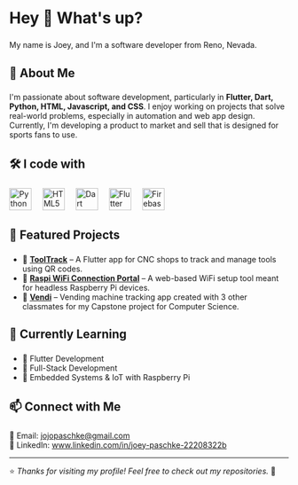 <h1 align="left">Hey 👋 What's up?</h1>

###

<p align="left">My name is Joey, and I'm a software developer from Reno, Nevada.</p>

###

<h2 align="left">🚀 About Me</h2>

###

<p align="left">
  I'm passionate about software development, particularly in <strong>Flutter, Dart, Python, HTML, Javascript, and CSS</strong>.  
  I enjoy working on projects that solve real-world problems, especially in automation and web app design.  
  Currently, I'm developing a product to market and sell that is designed for sports fans to use.
</p>

###

<h2 align="left">🛠️ I code with</h2>

###

<div align="left">
  <img src="https://cdn.jsdelivr.net/gh/devicons/devicon/icons/python/python-original.svg" height="40" alt="Python logo" />
  <img width="12" />
  <img src="https://cdn.jsdelivr.net/gh/devicons/devicon/icons/html5/html5-original.svg" height="40" alt="HTML5 logo" />
  <img width="12" />
  <img src="https://cdn.jsdelivr.net/gh/devicons/devicon/icons/dart/dart-original.svg" height="40" alt="Dart logo" />
  <img width="12" />
  <img src="https://cdn.jsdelivr.net/gh/devicons/devicon/icons/flutter/flutter-original.svg" height="40" alt="Flutter logo" />
  <img width="12" />
  <img src="https://cdn.jsdelivr.net/gh/devicons/devicon/icons/firebase/firebase-plain.svg" height="40" alt="Firebase logo" />
</div>

###

<h2 align="left">📌 Featured Projects</h2>

###

- 🔹 [**ToolTrack**](https://github.com/DuckieOnQuacks/ToolFinder) – A Flutter app for CNC shops to track and manage tools using QR codes.  
- 🔹 [**Raspi WiFi Connection Portal**](https://github.com/DuckieOnQuacks/Raspi-Wifi-Connection-Portal) – A web-based WiFi setup tool meant for headless Raspberry Pi devices.
- 🔹 [**Vendi**](https://github.com/DuckieOnQuacks/Vendi) – Vending machine tracking app created with 3 other classmates for my Capstone project for Computer Science.

###

<h2 align="left">🌱 Currently Learning</h2>

###

- 🔹 Flutter Development  
- 🔹 Full-Stack Development
- 🔹 Embedded Systems & IoT with Raspberry Pi  

###

<h2 align="left">📫 Connect with Me</h2>

###

<p align="left">
  📧 Email: <a href="mailto:your.email@example.com">jojopaschke@gmail.com</a> <br>
  💼 LinkedIn: <a href="www.linkedin.com/in/joey-paschke-22208322b">www.linkedin.com/in/joey-paschke-22208322b</a>  
</p>

---

⭐️ _Thanks for visiting my profile! Feel free to check out my repositories._ 🚀
